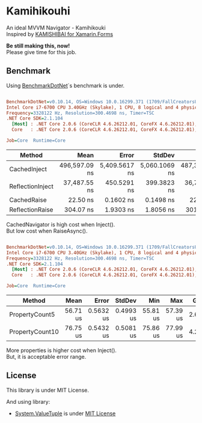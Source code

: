 # Kamihikouhi
An ideal MVVM Navigator - Kamihikouki  
Inspired by [KAMISHIBAI for Xamarin.Forms](https://github.com/nuitsjp/KAMISHIBAI)

**Be still making this, now!**  
Please give time for this job.

## Benchmark

Using [BenchmarkDotNet](https://github.com/dotnet/BenchmarkDotNet)`s benchmark is under.

``` ini

BenchmarkDotNet=v0.10.14, OS=Windows 10.0.16299.371 (1709/FallCreatorsUpdate/Redstone3)
Intel Core i7-6700 CPU 3.40GHz (Skylake), 1 CPU, 8 logical and 4 physical cores
Frequency=3328122 Hz, Resolution=300.4698 ns, Timer=TSC
.NET Core SDK=2.1.104
  [Host] : .NET Core 2.0.6 (CoreCLR 4.6.26212.01, CoreFX 4.6.26212.01), 64bit RyuJIT
  Core   : .NET Core 2.0.6 (CoreCLR 4.6.26212.01, CoreFX 4.6.26212.01), 64bit RyuJIT

Job=Core  Runtime=Core  

```
|           Method |          Mean |         Error |        StdDev |           Min |           Max |  Gen 0 |  Gen 1 | Allocated |
|----------------- |--------------:|--------------:|--------------:|--------------:|--------------:|-------:|-------:|----------:|
|     CachedInject | 496,597.09 ns | 5,409.5617 ns | 5,060.1069 ns | 487,335.17 ns | 506,934.37 ns | 2.9297 | 0.9766 |   14039 B |
| ReflectionInject |  37,487.55 ns |   450.5291 ns |   399.3823 ns |  36,748.56 ns |  38,106.65 ns | 1.3428 |      - |    5690 B |
|      CachedRaise |      22.50 ns |     0.1602 ns |     0.1498 ns |      22.24 ns |      22.83 ns |      - |      - |       0 B |
|  ReflectionRaise |     304.07 ns |     1.9303 ns |     1.8056 ns |     301.28 ns |     306.93 ns | 0.0148 |      - |      64 B |


CachedNavigator is high cost when Inject().  
But low cost when RaiseAsync().

``` ini

BenchmarkDotNet=v0.10.14, OS=Windows 10.0.16299.371 (1709/FallCreatorsUpdate/Redstone3)
Intel Core i7-6700 CPU 3.40GHz (Skylake), 1 CPU, 8 logical and 4 physical cores
Frequency=3328122 Hz, Resolution=300.4698 ns, Timer=TSC
.NET Core SDK=2.1.104
  [Host] : .NET Core 2.0.6 (CoreCLR 4.6.26212.01, CoreFX 4.6.26212.01), 64bit RyuJIT
  Core   : .NET Core 2.0.6 (CoreCLR 4.6.26212.01, CoreFX 4.6.26212.01), 64bit RyuJIT

Job=Core  Runtime=Core  

```
|          Method |     Mean |     Error |    StdDev |      Min |      Max |  Gen 0 | Allocated |
|---------------- |---------:|----------:|----------:|---------:|---------:|-------:|----------:|
|  PropertyCount5 | 56.71 us | 0.5632 us | 0.4993 us | 55.81 us | 57.39 us | 2.6245 |  10.93 KB |
| PropertyCount10 | 76.75 us | 0.5432 us | 0.5081 us | 75.86 us | 77.99 us | 4.2725 |  17.83 KB |


More properties is higher cost when Inject().  
But, it is acceptable error range.

## License

This library is under MIT License.

And using library:

- [System.ValueTuple](https://www.nuget.org/packages/System.ValueTuple/) is under [MIT License](https://github.com/dotnet/corefx/blob/master/LICENSE.TXT)